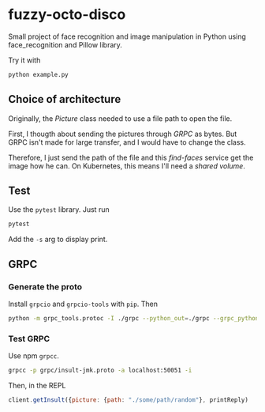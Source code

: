 # fuzzy-octo-disco

Small project of face recognition and image manipulation in Python using face_recognition and Pillow library.

Try it with

```bash
python example.py
```

## Choice of architecture

Originally, the *Picture* class needed to use a file path to open the file.

First, I thougth about sending the pictures through *GRPC* as bytes. But GRPC isn't made for large transfer, and I would have to change the class.

Therefore, I just send the path of the file and this *find-faces* service get the image how he can. On Kubernetes, this means I'll need a *shared volume*.

## Test

Use the `pytest` library. Just run

```bash
pytest
```

Add the `-s` arg to display print.

## GRPC

### Generate the proto

Install `grpcio` and `grpcio-tools` with `pip`. Then

```bash
python -m grpc_tools.protoc -I ./grpc --python_out=./grpc --grpc_python_out=./grpc grpc/find-faces.proto
```

### Test GRPC

Use npm `grpcc`.

```bash
grpcc -p grpc/insult-jmk.proto -a localhost:50051 -i
```

Then, in the REPL

```javascript
client.getInsult({picture: {path: "./some/path/random"}, printReply)
```